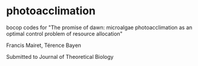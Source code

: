 # photoacclimation
bocop codes for "The promise of dawn: microalgae photoacclimation as an optimal control problem of resource allocation"

Francis Mairet, Térence Bayen

Submitted to Journal of Theoretical Biology
